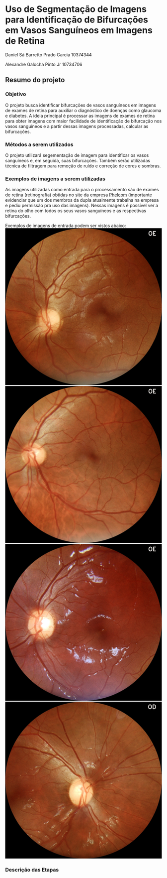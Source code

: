 # Uso de Segmentação de Imagens para Identificação de Bifurcações em Vasos Sanguíneos em Imagens de Retina

Daniel Sá Barretto Prado Garcia 10374344

Alexandre Galocha Pinto Jr 10734706

## Resumo do projeto
### Objetivo
O projeto busca identificar bifurcações de vasos sanguíneos em imagens de exames 
de retina para auxiliar o diagnóstico de doenças como glaucoma e diabetes. A
ideia principal é processar as imagens de exames de retina para obter imagens
com maior facilidade de identificação de bifurcação nos vasos sanguíneos e a 
partir dessas imagens processadas, calcular as bifurcações.

### Métodos a serem utilizados
O projeto utilizará segementação de imagem para identificar os vasos sanguíneos 
e, em seguida, suas bifurcações. Também serão utilizadas técnica de filtragem 
para remoção de ruído e correção de cores e sombras. 

### Exemplos de imagens a serem utilizadas
As imagens utilizadas como entrada para o processamento são de exames de retina
(retinografia) obtidas no site da empresa [Phelcom](https://phelcom.com) 
(importante evidenciar que um dos membros da dupla atualmente trabalha na 
empresa e pediu permissão pra uso das imagens). Nessas imagens é possível ver a 
retina do olho com todos os seus vasos sanguíneos e as respectivas bifurcações. 

Exemplos de imagens de entrada podem ser vistos abaixo:
![](./images/1.jpg)
![](./images/2.jpg)
![](./images/3.jpg)
![](./images/4.jpg)

### Descrição das Etapas

